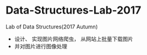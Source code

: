 # Data-Structures-Lab-2017
Lab of Data Structures(2017 Autumn)
- 设计、 实现图片网络爬虫， 从网站上批量下载图片
- 并对图片进行图像处理
